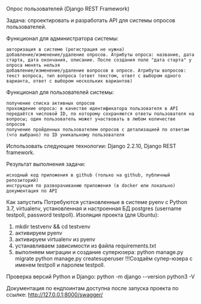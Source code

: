 Опрос пользователей (Django REST Framework)

Задача: спроектировать и разработать API для системы опросов пользователей.

Функционал для администратора системы:

    авторизация в системе (регистрация не нужна)
    добавление/изменение/удаление опросов. Атрибуты опроса: название, дата старта, дата окончания, описание. После создания поле "дата старта" у опроса менять нельзя
    добавление/изменение/удаление вопросов в опросе. Атрибуты вопросов: текст вопроса, тип вопроса (ответ текстом, ответ с выбором одного варианта, ответ с выбором нескольких вариантов)

Функционал для пользователей системы:

    получение списка активных опросов
    прохождение опроса: в качестве идентификатора пользователя в API передаётся числовой ID, по которому сохраняются ответы пользователя на вопросы; один пользователь может участвовать в любом количестве опросов
    получение пройденных пользователем опросов с детализацией по ответам (что выбрано) по ID уникальному пользователя

Использовать следующие технологии: Django 2.2.10, Django REST framework.

Результат выполнения задачи:

    исходный код приложения в github (только на github, публичный репозиторий)
    инструкция по разворачиванию приложения (в docker или локально)
    документация по API

Как запустить
Потребуются установленные в системе pyenv с Python 3.7, virtualenv, установленная и настроенная БД postgres (username testpoll, password testpoll).
Изоляция проекта (для Ubuntu):
1) mkdir testvenv && cd testvenv
2) активируем pyenv
3) активируем virtualenv из pyenv
4) устанавливаем зависимости из файла requirements.txt
5) выполняем миграции и создание суперюзера:
  python manage.py migrate
  python manage.py createsuperuser
!!!Создаём супер-юзера с именем testpoll и паролем testpoll.

Проверка версий Python и Django:
python -m django --version
python3 -V

Документация по ендпоинтам доступна после запуска проекта по ссылке: http://127.0.0.1:8000/swagger/
